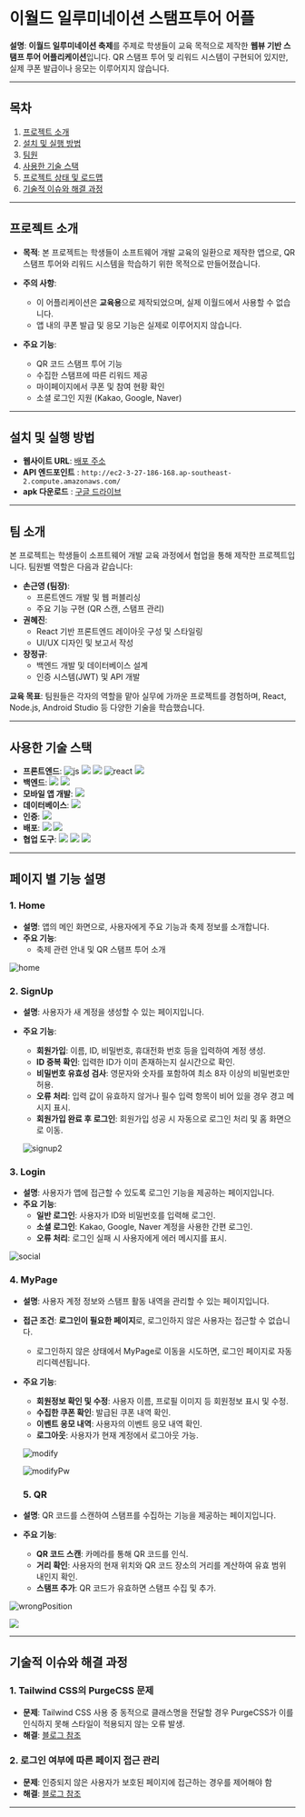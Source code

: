 # 이월드 일루미네이션 스탬프투어 어플

**설명**: **이월드 일루미네이션 축제**를 주제로 학생들이 교육 목적으로 제작한 **웹뷰 기반 스탬프 투어 어플리케이션**입니다. QR 스탬프 투어 및 리워드 시스템이 구현되어 있지만, 실제 쿠폰 발급이나 응모는 이루어지지 않습니다.

---

## 목차

1. [프로젝트 소개](#프로젝트-소개)
2. [설치 및 실행 방법](#설치-및-실행-방법)
3. [팀원](#팀원)
4. [사용한 기술 스택](#사용한-기술-스택)
5. [프로젝트 상태 및 로드맵](#프로젝트-상태-및-로드맵)
6. [기술적 이슈와 해결 과정](#기술적-이슈와-해결-과정)

---

## 프로젝트 소개

- **목적**: 본 프로젝트는 학생들이 소프트웨어 개발 교육의 일환으로 제작한 앱으로, QR 스탬프 투어와 리워드 시스템을 학습하기 위한 목적으로 만들어졌습니다.

- **주의 사항**:

  - 이 어플리케이션은 **교육용**으로 제작되었으며, 실제 이월드에서 사용할 수 없습니다.
  - 앱 내의 쿠폰 발급 및 응모 기능은 실제로 이루어지지 않습니다.

- **주요 기능**:
  - QR 코드 스탬프 투어 기능
  - 수집한 스탬프에 따른 리워드 제공
  - 마이페이지에서 쿠폰 및 참여 현황 확인
  - 소셜 로그인 지원 (Kakao, Google, Naver)

---

## 설치 및 실행 방법

- **웹사이트 URL**: [배포 주소](https://yourprojecturl.com)
- **API 엔드포인트** : `http://ec2-3-27-186-168.ap-southeast-2.compute.amazonaws.com/`
- **apk 다운로드** : [구글 드라이브](https://play.google.com/apps/internaltest/4701578376265412125)

---

## 팀 소개

본 프로젝트는 학생들이 소프트웨어 개발 교육 과정에서 협업을 통해 제작한 프로젝트입니다. 팀원별 역할은 다음과 같습니다:

- **손근영 (팀장)**:
  - 프론트엔드 개발 및 웹 퍼블리싱
  - 주요 기능 구현 (QR 스캔, 스탬프 관리)
- **권혜진**:
  - React 기반 프론트엔드 레이아웃 구성 및 스타일링
  - UI/UX 디자인 및 보고서 작성
- **장정규**:
  - 백엔드 개발 및 데이터베이스 설계
  - 인증 시스템(JWT) 및 API 개발

**교육 목표**: 팀원들은 각자의 역할을 맡아 실무에 가까운 프로젝트를 경험하며, React, Node.js, Android Studio 등 다양한 기술을 학습했습니다.

---

## 사용한 기술 스택

- **프론트엔드**: ![js](https://img.shields.io/badge/JavaScript-F7DF1E?style=for-the-badge&logo=JavaScript&logoColor=white) ![](https://img.shields.io/badge/HTML5-E34F26?style=for-the-badge&logo=html5&logoColor=white) ![](https://img.shields.io/badge/CSS3-1572B6?style=for-the-badge&logo=css3&logoColor=white) ![react](https://img.shields.io/badge/React-20232A?style=for-the-badge&logo=react&logoColor=61DAFB) ![](https://img.shields.io/badge/Tailwind_CSS-38B2AC?style=for-the-badge&logo=tailwind-css&logoColor=white)
- **백엔드**: ![](https://img.shields.io/badge/Node.js-43853D?style=for-the-badge&logo=node.js&logoColor=white) ![](https://img.shields.io/badge/Express.js-404D59?style=for-the-badge) ![]()
- **모바일 앱 개발**: ![](https://img.shields.io/badge/Android_Studio-3DDC84?style=for-the-badge&logo=android-studio&logoColor=white)
- **데이터베이스**: ![](https://img.shields.io/badge/MySQL-00000F?style=for-the-badge&logo=mysql&logoColor=white)
- **인증**: ![](https://img.shields.io/badge/json%20web%20tokens-323330?style=for-the-badge&logo=json-web-tokens&logoColor=pink)
- **배포**: ![](https://img.shields.io/badge/Netlify-00C7B7?style=for-the-badge&logo=netlify&logoColor=white) ![](https://img.shields.io/badge/Amazon_AWS-232F3E?style=for-the-badge&logo=amazon-aws&logoColor=white)
- **협업 도구**: ![](https://img.shields.io/badge/GIT-E44C30?style=for-the-badge&logo=git&logoColor=white) ![](https://img.shields.io/badge/GitHub-100000?style=for-the-badge&logo=github&logoColor=white) ![](https://img.shields.io/badge/Notion-000000?style=for-the-badge&logo=notion&logoColor=white)

---

## 페이지 별 기능 설명

### 1. **Home**

- **설명**: 앱의 메인 화면으로, 사용자에게 주요 기능과 축제 정보를 소개합니다.
- **주요 기능**:
  - 축제 관련 안내 및 QR 스탬프 투어 소개

![home](https://github.com/user-attachments/assets/d44533bd-d26d-44a1-9f34-016172ef1110)

### 2. **SignUp**

- **설명**: 사용자가 새 계정을 생성할 수 있는 페이지입니다.
- **주요 기능**:

  - **회원가입**: 이름, ID, 비밀번호, 휴대전화 번호 등을 입력하여 계정 생성.
  - **ID 중복 확인**: 입력한 ID가 이미 존재하는지 실시간으로 확인.
  - **비밀번호 유효성 검사**: 영문자와 숫자를 포함하여 최소 8자 이상의 비밀번호만 허용.
  - **오류 처리**: 입력 값이 유효하지 않거나 필수 입력 항목이 비어 있을 경우 경고 메시지 표시.
  - **회원가입 완료 후 로그인**: 회원가입 성공 시 자동으로 로그인 처리 및 홈 화면으로 이동.

  ![signup2](https://github.com/user-attachments/assets/86f918f4-69f7-4f91-bad6-00af32a046c5)

### 3. **Login**

- **설명**: 사용자가 앱에 접근할 수 있도록 로그인 기능을 제공하는 페이지입니다.
- **주요 기능**:
  - **일반 로그인**: 사용자가 ID와 비밀번호를 입력해 로그인.
  - **소셜 로그인**: Kakao, Google, Naver 계정을 사용한 간편 로그인.
  - **오류 처리**: 로그인 실패 시 사용자에게 에러 메시지를 표시.

![social](https://github.com/user-attachments/assets/567afc4b-9294-4272-b381-f6466fd4d833)

### 4. **MyPage**

- **설명**: 사용자 계정 정보와 스탬프 활동 내역을 관리할 수 있는 페이지입니다.
- **접근 조건**: **로그인이 필요한 페이지**로, 로그인하지 않은 사용자는 접근할 수 없습니다.

  - 로그인하지 않은 상태에서 MyPage로 이동을 시도하면, 로그인 페이지로 자동 리디렉션됩니다.

- **주요 기능**:

  - **회원정보 확인 및 수정**: 사용자 이름, 프로필 이미지 등 회원정보 표시 및 수정.
  - **수집한 쿠폰 확인**: 발급된 쿠폰 내역 확인.
  - **이벤트 응모 내역**: 사용자의 이벤트 응모 내역 확인.
  - **로그아웃**: 사용자가 현재 계정에서 로그아웃 가능.

  ![modify](https://github.com/user-attachments/assets/f285d203-6293-4a1b-af36-28a5e6431977)

  ![modifyPw](https://github.com/user-attachments/assets/79fde302-f3d2-4fb4-832c-0fe2599a2f84)

  ### 5. **QR**

- **설명**: QR 코드를 스캔하여 스탬프를 수집하는 기능을 제공하는 페이지입니다.
- **주요 기능**:
  - **QR 코드 스캔**: 카메라를 통해 QR 코드를 인식.
  - **거리 확인**: 사용자의 현재 위치와 QR 코드 장소의 거리를 계산하여 유효 범위 내인지 확인.
  - **스탬프 추가**: QR 코드가 유효하면 스탬프 수집 및 추가.

![wrongPosition](https://github.com/user-attachments/assets/fecc7c22-dd94-4add-9c27-0705101f43f1)

![](https://velog.velcdn.com/images/llllll18/post/62058a23-fbf7-45a2-b9ab-794a7f542803/image.gif)

---

## 기술적 이슈와 해결 과정

### 1. **Tailwind CSS의 PurgeCSS 문제**

- **문제**: Tailwind CSS 사용 중 동적으로 클래스명을 전달할 경우 PurgeCSS가 이를 인식하지 못해 스타일이 적용되지 않는 오류 발생.
- **해결**: [블로그 참조](https://velog.io/@llllll18/React-Tailwind-CSS-%EB%AC%B8%EC%A0%9C%ED%95%B4%EA%B2%B0-1-2revefvt)

### 2. 로그인 여부에 따른 페이지 접근 관리

- **문제**: 인증되지 않은 사용자가 보호된 페이지에 접근하는 경우를 제어해야 함
- **해결**: [블로그 참조]()

---
